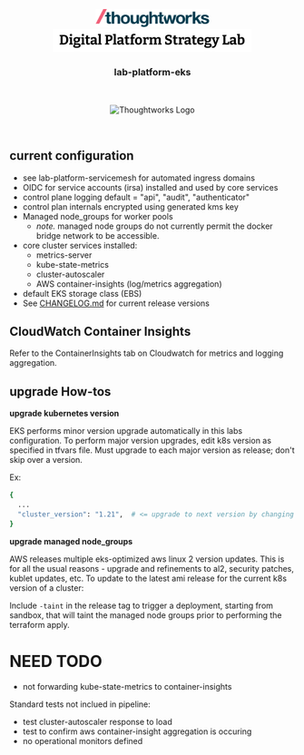 <div align="center">
	<p>
		<img alt="Thoughtworks Logo" src="https://raw.githubusercontent.com/ThoughtWorks-DPS/static/master/thoughtworks_flamingo_wave.png?sanitize=true" width=200 />
    <br />
		<img alt="DPS Title" src="https://raw.githubusercontent.com/ThoughtWorks-DPS/static/master/dps_lab_title.png?sanitize=true" width=350/>
	</p>
  <h3>lab-platform-eks</h3>
</div>
<br />

<div align="center">
	<p>
		<img alt="Thoughtworks Logo" src="https://raw.githubusercontent.com/ThoughtWorks-DPS/lab-platform-eks/master/pipeline.png?sanitize=true" width=800 />
	</p>
</div>
<br />

## current configuration

* see lab-platform-servicemesh for automated ingress domains
* OIDC for service accounts (irsa) installed and used by core services
* control plane logging default = "api", "audit", "authenticator"
* control plan internals encrypted using generated kms key
* Managed node_groups for worker pools
  * _note._ managed node groups do not currently permit the docker bridge network to be accessible.
* core cluster services installed:
  * metrics-server
  * kube-state-metrics
  * cluster-autoscaler
  * AWS container-insights (log/metrics aggregation)
* default EKS storage class (EBS)
* See [CHANGELOG.md](./CHANGELOG.md) for current release versions

## CloudWatch Container Insights

Refer to the ContainerInsights tab on Cloudwatch for metrics and logging aggregation.

## upgrade How-tos

**upgrade kubernetes version**

EKS performs minor version upgrade automatically in this labs configuration. To perform major version upgrades, edit k8s version as specified in tfvars file. Must upgrade to each major version as release; don't skip over a version.

Ex:
```bash
{
  ...
  "cluster_version": "1.21",  # <= upgrade to next version by changing to "1.22"
}
```

**upgrade managed node_groups**

AWS releases multiple eks-optimized aws linux 2 version updates. This is for all the usual reasons - upgrade and refinements to al2, security patches, kublet updates, etc. To update to the latest ami release for the current k8s version of a cluster:

Include `-taint` in the release tag to trigger a deployment, starting from sandbox, that will taint the managed node groups prior to performing the terraform apply.

# NEED TODO

- not forwarding kube-state-metrics to container-insights

Standard tests not inclued in pipeline:

- test cluster-autoscaler response to load
- test to confirm aws container-insight aggregation is occuring
- no operational monitors defined
